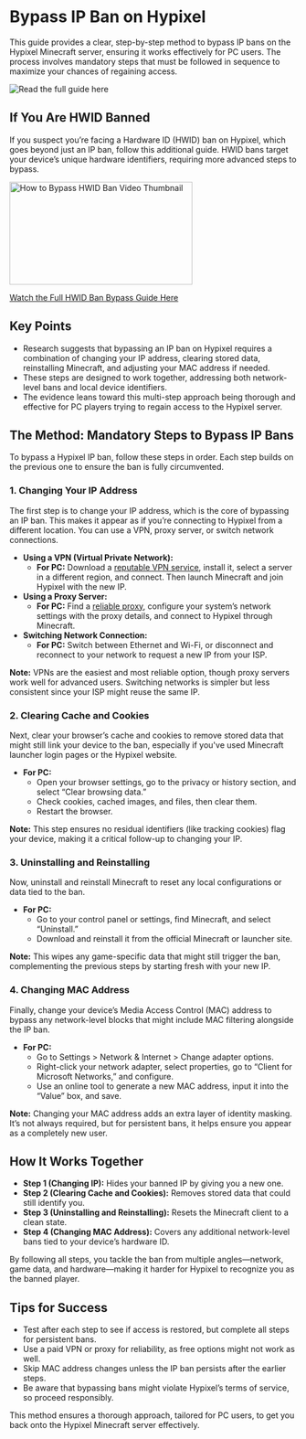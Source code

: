 <h1>Bypass IP Ban on Hypixel</h1>
<p>This guide provides a clear, step-by-step method to bypass IP bans on the Hypixel Minecraft server, ensuring it works effectively for PC users. The process involves mandatory steps that must be followed in sequence to maximize your chances of regaining access.</p>
<img src="https://img.shields.io/badge/Read%20the%20full%20guide%20here-blue?style=for-the-badge" alt="Read the full guide here" onclick="window.location.href='https://slothytech.com/ip-ban/'" style="cursor: pointer;">

<h2>If You Are HWID Banned</h2>
<p>If you suspect you’re facing a Hardware ID (HWID) ban on Hypixel, which goes beyond just an IP ban, follow this additional guide. HWID bans target your device’s unique hardware identifiers, requiring more advanced steps to bypass.</p>
<p><a href="https://www.youtube.com/watch?v=b8XyEwxpccE"><img src="https://img.youtube.com/vi/b8XyEwxpccE/0.jpg" alt="How to Bypass HWID Ban Video Thumbnail" width="320" height="180"></a></p>
<p><a href="https://www.youtube.com/watch?v=b8XyEwxpccE">Watch the Full HWID Ban Bypass Guide Here</a></p>

<h2>Key Points</h2>
<ul>
    <li>Research suggests that bypassing an IP ban on Hypixel requires a combination of changing your IP address, clearing stored data, reinstalling Minecraft, and adjusting your MAC address if needed.</li>
    <li>These steps are designed to work together, addressing both network-level bans and local device identifiers.</li>
    <li>The evidence leans toward this multi-step approach being thorough and effective for PC players trying to regain access to the Hypixel server.</li>
</ul>

<h2>The Method: Mandatory Steps to Bypass IP Bans</h2>
<p>To bypass a Hypixel IP ban, follow these steps in order. Each step builds on the previous one to ensure the ban is fully circumvented.</p>

<h3>1. Changing Your IP Address</h3>
<p>The first step is to change your IP address, which is the core of bypassing an IP ban. This makes it appear as if you’re connecting to Hypixel from a different location. You can use a VPN, proxy server, or switch network connections.</p>
<ul>
    <li><strong>Using a VPN (Virtual Private Network):</strong>
        <ul>
            <li><strong>For PC:</strong> Download a <a href="https://slothytech.com/ip-ban/">reputable VPN service</a>, install it, select a server in a different region, and connect. Then launch Minecraft and join Hypixel with the new IP.</li>
        </ul>
    </li>
    <li><strong>Using a Proxy Server:</strong>
        <ul>
            <li><strong>For PC:</strong> Find a <a href="https://slothytech.com/ip-ban/">reliable proxy</a>, configure your system’s network settings with the proxy details, and connect to Hypixel through Minecraft.</li>
        </ul>
    </li>
    <li><strong>Switching Network Connection:</strong>
        <ul>
            <li><strong>For PC:</strong> Switch between Ethernet and Wi-Fi, or disconnect and reconnect to your network to request a new IP from your ISP.</li>
        </ul>
    </li>
</ul>
<p><strong>Note:</strong> VPNs are the easiest and most reliable option, though proxy servers work well for advanced users. Switching networks is simpler but less consistent since your ISP might reuse the same IP.</p>

<h3>2. Clearing Cache and Cookies</h3>
<p>Next, clear your browser’s cache and cookies to remove stored data that might still link your device to the ban, especially if you've used Minecraft launcher login pages or the Hypixel website.</p>
<ul>
    <li><strong>For PC:</strong>
        <ul>
            <li>Open your browser settings, go to the privacy or history section, and select “Clear browsing data.”</li>
            <li>Check cookies, cached images, and files, then clear them.</li>
            <li>Restart the browser.</li>
        </ul>
    </li>
</ul>
<p><strong>Note:</strong> This step ensures no residual identifiers (like tracking cookies) flag your device, making it a critical follow-up to changing your IP.</p>

<h3>3. Uninstalling and Reinstalling</h3>
<p>Now, uninstall and reinstall Minecraft to reset any local configurations or data tied to the ban.</p>
<ul>
    <li><strong>For PC:</strong>
        <ul>
            <li>Go to your control panel or settings, find Minecraft, and select “Uninstall.”</li>
            <li>Download and reinstall it from the official Minecraft or launcher site.</li>
        </ul>
    </li>
</ul>
<p><strong>Note:</strong> This wipes any game-specific data that might still trigger the ban, complementing the previous steps by starting fresh with your new IP.</p>

<h3>4. Changing MAC Address</h3>
<p>Finally, change your device’s Media Access Control (MAC) address to bypass any network-level blocks that might include MAC filtering alongside the IP ban.</p>
<ul>
    <li><strong>For PC:</strong>
        <ul>
            <li>Go to Settings > Network & Internet > Change adapter options.</li>
            <li>Right-click your network adapter, select properties, go to “Client for Microsoft Networks,” and configure.</li>
            <li>Use an online tool to generate a new MAC address, input it into the “Value” box, and save.</li>
        </ul>
    </li>
</ul>
<p><strong>Note:</strong> Changing your MAC address adds an extra layer of identity masking. It’s not always required, but for persistent bans, it helps ensure you appear as a completely new user.</p>

<h2>How It Works Together</h2>
<ul>
    <li><strong>Step 1 (Changing IP):</strong> Hides your banned IP by giving you a new one.</li>
    <li><strong>Step 2 (Clearing Cache and Cookies):</strong> Removes stored data that could still identify you.</li>
    <li><strong>Step 3 (Uninstalling and Reinstalling):</strong> Resets the Minecraft client to a clean state.</li>
    <li><strong>Step 4 (Changing MAC Address):</strong> Covers any additional network-level bans tied to your device’s hardware ID.</li>
</ul>
<p>By following all steps, you tackle the ban from multiple angles—network, game data, and hardware—making it harder for Hypixel to recognize you as the banned player.</p>

<h2>Tips for Success</h2>
<ul>
    <li>Test after each step to see if access is restored, but complete all steps for persistent bans.</li>
    <li>Use a paid VPN or proxy for reliability, as free options might not work as well.</li>
    <li>Skip MAC address changes unless the IP ban persists after the earlier steps.</li>
    <li>Be aware that bypassing bans might violate Hypixel’s terms of service, so proceed responsibly.</li>
</ul>

<p>This method ensures a thorough approach, tailored for PC users, to get you back onto the Hypixel Minecraft server effectively.</p>
